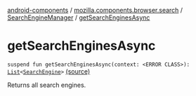 [android-components](../../index.md) / [mozilla.components.browser.search](../index.md) / [SearchEngineManager](index.md) / [getSearchEnginesAsync](./get-search-engines-async.md)

# getSearchEnginesAsync

`suspend fun getSearchEnginesAsync(context: <ERROR CLASS>): `[`List`](https://kotlinlang.org/api/latest/jvm/stdlib/kotlin.collections/-list/index.html)`<`[`SearchEngine`](../-search-engine/index.md)`>` [(source)](https://github.com/mozilla-mobile/android-components/blob/master/components/browser/search/src/main/java/mozilla/components/browser/search/SearchEngineManager.kt#L94)

Returns all search engines.

